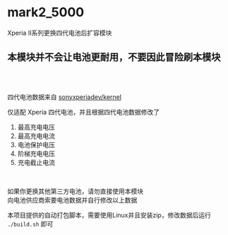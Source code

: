 # mark2_5000
Xperia II系列更换四代电池后扩容模块
<br />
## 本模块并不会让电池更耐用，不要因此冒险刷本模块
<br />
<br />

四代电池数据来自 [sonyxperiadev/kernel](https://github.com/sonyxperiadev/kernel/tree/aosp/LA.UM.9.14.r1/arch/arm64/boot/dts/somc)
<br />

仅适配 Xperia 四代电池，并且根据四代电池数据修改了
1. 最高充电电压
2. 最高充电电流
3. 电池保护电压
4. 阶梯充电电压
5. 充电截止电流
<br />

如果你更换其他第三方电池，请勿直接使用本模块<br />
向电池供应商索要电池数据并自行修改以上数据
<br />

本项目提供的自动打包脚本，需要使用Linux并且安装zip，修改数据后运行 `./build.sh` 即可